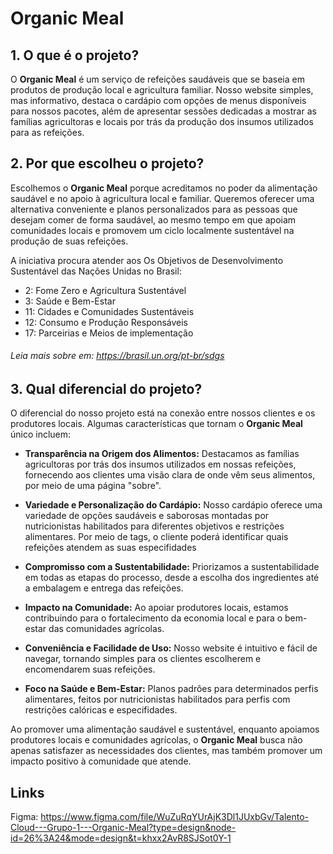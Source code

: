 # Organic Meal

## 1. O que é o projeto?

O **Organic Meal** é um serviço de refeições saudáveis que se baseia em produtos de produção local e agricultura familiar. Nosso website simples, mas informativo, destaca o cardápio com opções de menus disponíveis para nossos pacotes, além de apresentar sessões dedicadas a mostrar as famílias agricultoras e locais por trás da produção dos insumos utilizados para as refeições.

## 2. Por que escolheu o projeto?

Escolhemos o **Organic Meal** porque acreditamos no poder da alimentação saudável e no apoio à agricultura local e familiar. Queremos oferecer uma alternativa conveniente e planos personalizados para as pessoas que desejam comer de forma saudável, ao mesmo tempo em que apoiam comunidades locais e promovem um ciclo localmente sustentável na produção de suas refeições.

A iniciativa procura atender aos Os Objetivos de Desenvolvimento Sustentável das Nações Unidas no Brasil:

- 2: Fome Zero e Agricultura Sustentável
- 3: Saúde e Bem-Estar
- 11: Cidades e Comunidades Sustentáveis
- 12: Consumo e Produção Responsáveis
- 17: Parceirias e Meios de implementação

###### Leia mais sobre em: https://brasil.un.org/pt-br/sdgs

## 3. Qual diferencial do projeto?

O diferencial do nosso projeto está na conexão entre nossos clientes e os produtores locais. Algumas características que tornam o **Organic Meal** único incluem:

- **Transparência na Origem dos Alimentos:** Destacamos as famílias agricultoras por trás dos insumos utilizados em nossas refeições, fornecendo aos clientes uma visão clara de onde vêm seus alimentos, por meio de uma página "sobre".

- **Variedade e Personalização do Cardápio:** Nosso cardápio oferece uma variedade de opções saudáveis e saborosas montadas por nutricionistas habilitados para diferentes objetivos e restrições alimentares. Por meio de tags, o cliente poderá identificar quais refeições atendem as suas especifidades

- **Compromisso com a Sustentabilidade:** Priorizamos a sustentabilidade em todas as etapas do processo, desde a escolha dos ingredientes até a embalagem e entrega das refeições.

- **Impacto na Comunidade:** Ao apoiar produtores locais, estamos contribuindo para o fortalecimento da economia local e para o bem-estar das comunidades agrícolas.

- **Conveniência e Facilidade de Uso:** Nosso website é intuitivo e fácil de navegar, tornando simples para os clientes escolherem e encomendarem suas refeições.

- **Foco na Saúde e Bem-Estar:** Planos padrões para determinados perfis alimentares, feitos por nutricionistas habilitados para perfis com restrições calóricas e especifidades.

Ao promover uma alimentação saudável e sustentável, enquanto apoiamos produtores locais e comunidades agrícolas, o **Organic Meal** busca não apenas satisfazer as necessidades dos clientes, mas também promover um impacto positivo à comunidade que atende.

## Links
Figma: https://www.figma.com/file/WuZuRqYUrAjK3Dl1JUxbGv/Talento-Cloud---Grupo-1---Organic-Meal?type=design&node-id=26%3A24&mode=design&t=khxx2AvR8SJSot0Y-1
